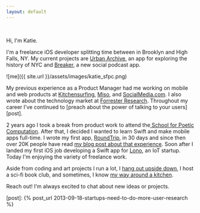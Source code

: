 ```yaml
---
layout: default
---
```


<br>

Hi, I'm Katie. 

I'm a freelance iOS developer splitting time between in Brooklyn and High Falls, NY. My current projects are <a href="http://urbanarchive.nyc">Urban Archive</a>, an app for exploring the history of NYC and <a href="http://breaker.audio">Breaker</a>, a new social podcast app.

![me]({{ site.url }}/assets/images/katie_sfpc.png)

My previous experience as a Product Manager had me working on mobile and web products at <a href="https://www.kitchensurfing.com">Kitchensurfing</a>, <a href="https://www.crunchbase.com/organization/miso">Miso</a>, and <a href="https://www.crunchbase.com/organization/socialmedia">SocialMedia.com</a>. I also wrote about the technology market at <a href="https://www.forrester.com/home/">Forrester Research</a>. Throughout my career I've continued to [preach about the power of talking to your users][post].

2 years ago I took a break from product work to attend the<a href="http://sfpc.io/"> School for Poetic Computation</a>. After that, I decided I wanted to learn Swift and make mobile apps full-time. I wrote my first app, <a href="https://itunes.apple.com/us/app/roundtrip-mta/id1023476036?ls=1&mt=8">RoundTrip</a>, in 30 days and since then over 20K people have read <a href="https://medium.com/swlh/from-zero-to-swift-in-30-days-8ad97b630e00/">my blog post about that experience</a>. Soon after I landed my first iOS job developing a Swift app for <a href="https://lono.io">Lono</a>, an IoT startup. Today I'm enjoying the variety of freelance work. 

Aside from coding and art projects I run a lot, I <a href="https://www.instagram.com/p/BA7XeuCno6A/">hang out upside down</a>, I host a sci-fi book club, and sometimes, I know <a href="https://instagram.com/p/zUvaxNno4W">my way around a kitchen</a>. 

Reach out! I'm always excited to chat about new ideas or projects. 

[post]:      {% post_url 2013-09-18-startups-need-to-do-more-user-research %}

